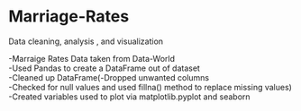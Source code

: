 # Marriage-Rates
Data cleaning, analysis , and visualization <br>

-Marraige Rates Data taken from Data-World <br>
-Used Pandas to create a DataFrame out of dataset<br>
-Cleaned up DataFrame(-Dropped unwanted columns<br>
                      -Checked for null values and used fillna() method to replace missing values) <br>
-Created variables used to plot via matplotlib.pyplot and seaborn
